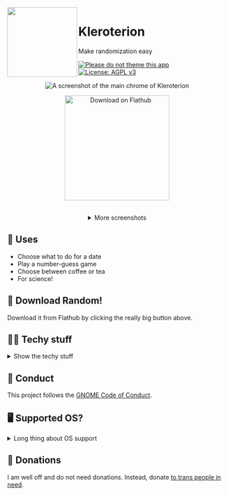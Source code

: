 <img align="left" style="vertical-align: middle;" width="160" height="160" src="https://codeberg.org/foreverxml/random/raw/branch/main/data/icons/hicolor/scalable/apps/page.codeberg.foreverxml.Random.svg">

# Kleroterion
Make randomization easy

[![Please do not theme this app](https://img.shields.io/badge/Theme-Do%20Not%20Theme-brightgreen)](https://stopthemingmy.app) [![License: AGPL v3](https://img.shields.io/badge/License-AGPLv3-blue)](https://codeberg.org/foreverxml/random/src/branch/main/COPYING)
<p align="center"><img alt="A screenshot of the main chrome of Kleroterion" src="https://codeberg.org/foreverxml/random/raw/branch/main/screenshots/number.png" /></p>

<p align="center"><a href='https://beta.flathub.org/apps/details/page.codeberg.foreverxml.Random'><img width='240' alt='Download on Flathub' src='https://flathub.org/assets/badges/flathub-badge-en.png'/></a></p>

<br />

<details align="center">
<summary>More screenshots</summary>
<img alt="Roulette UI of Random" src="https://codeberg.org/foreverxml/random/raw/branch/main/screenshots/roulette.png" />
<img alt="Coin UI of Random" src="https://codeberg.org/foreverxml/random/raw/branch/main/screenshots/coin.png" />
</details>

## 🎰 Uses
- Choose what to do for a date
- Play a number-guess game
- Choose between coffee or tea
- For science!
## 📩 Download Random!
Download it from Flathub by clicking the really big button above.
## 👩‍💻️ Techy stuff
<details>
<summary>Show the techy stuff</summary>

### 📲 Another way to download
Head on over to the [Releases](https://codeberg.org/foreverxml/random/releases) page and grab the latest Flatpak, then install it.
#### 📝 A note
You can get it through the user-submitted AUR repo, but that will usually be out of date. The method I support the most is Flathub/Flatpak.
### 🛠️ Building Random
#### Flatpak
Clone this repo on GNOME Builder >= 3.28, open it, and click the *Build* button.
#### Native / Host
Clone this repo, and in the cloned directory run these commands:
```sh
meson _build --prefix=/usr && cd _build
sudo ninja install
```
You will need to install:
```
gdk-pixbuf2
glib2
gtk4
libadwaita
appstream-glib
meson
vala
```
#### Windows
I don't support anything but Flatpak. You will have to run this app through WSL, although Windows is such a privacy nightmare I do not support WSL. The app may be broken on Windows too. My reccomendation is to use this app on GNOME *NIX systems.
### 🌐 Translating Random
Check out the [po folder](https://codeberg.org/foreverxml/random/src/branch/main/po).
### 🛣️ Roadmap for Random
- [x] [GNOME GitLab mirror](https://gitlab.gnome.org/foreverxml/random)
- [x] ~~GitHub mirror~~ Ewww, GitHub? No thanks.
- [x] Copy result keyboard shortcut and menu item
- [x] Working translations (thanks to [teackot](https://codeberg.org/teackot) and [dimmednerd](https://codeberg.org/DiegoIvan)) 
- [ ] More translations
#### Roadmap for 1.1 - 1.2
- [x] Move Randomization functionality to different file
- [ ] `random:` links
#### Unimportant
- [ ] Windows package (LTS)
### 👩‍💻️ How to contribute to Random
<details>
<summary>Contributing</summary>

#### 🚀 A starting guide

- Make a PR (or message me on Matrix) adding yourself to the Contributors section in this README.
- Next, here are some things I will label as wontfix.
    - Anything against GNOME HIG
    - Something too advanced for this simple app And don't forget to test before your PR! Have a great day.
#### 🤓 EditorConfig
Make sure to follow the EditorConfig guidelines specified in the `.editorconfig` file. And check the [EditorConfig website](https://editorconfig.org/) to see if your IDE is compatible!
#### 😖 I don't have a Codeberg account...
No worries! Contact me on [Matrix](https://matrix.to/#/@foreverxmld:matrix.org) and we'll work it out.
</details>
</details>

## 🤝 Conduct
This project follows the [GNOME Code of Conduct](https://wiki.gnome.org/Foundation/CodeOfConduct).

## 🖥️ Supported OS?

<details><summary>Long thing about OS support</summary>

### 🐧 Linux
Already supported; this is the main support!
### 🪟 Windows
Not for right now. Check the Roadmap for details on Windows support. And if you do want Windows, get ready to build it yourself.
### 🍏 MacOS and/or iOS
No, never. I am against all Apple platforms, and Random will never have a Mac package. I don't think GTK is supported on iOS either, though.
### 🤖 Android
GTK isn't supported yet, but I would publish on [F-Droid](https://fdroid.org).

</details>

## 💸 Donations
I am well off and do not need donations. Instead, donate [to trans people in need](https://nitter.snopyta.org/search?q=%23TransCrowdFund).
